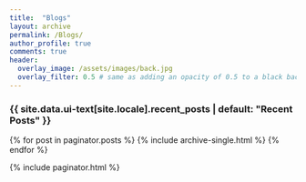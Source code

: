 ```yaml
---
title:  "Blogs"
layout: archive
permalink: /Blogs/
author_profile: true
comments: true
header:
  overlay_image: /assets/images/back.jpg
  overlay_filter: 0.5 # same as adding an opacity of 0.5 to a black background
---
```


<h3 class="archive__subtitle">{{ site.data.ui-text[site.locale].recent_posts | default: "Recent Posts" }}</h3>

{% for post in paginator.posts %}
  {% include archive-single.html %}
{% endfor %}

{% include paginator.html %}